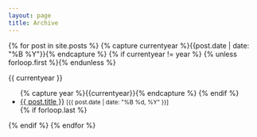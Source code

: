 ```yaml
---
layout: page
title: Archive
---
```


<!-- simple archive without month/year headings
<ul>
  {% for post in site.posts %}
    <li>
      <a href="{{ post.url }}">{{ post.title }}</a> <small>[{{ post.date | date: "%B %d, %Y" }}]</small>
    </li>
  {% endfor %}
</ul-->


<div>
{% for post in site.posts %}
  {% capture currentyear %}{{post.date | date: "%B %Y"}}{% endcapture %}
  {% if currentyear != year %}
    {% unless forloop.first %}</ul>{% endunless %}
    <p>{{ currentyear }}</p>
    <ul>
    {% capture year %}{{currentyear}}{% endcapture %} 
  {% endif %}
    <li>
    	<a href="{{ post.url }}">{{ post.title }}</a> <small>[{{ post.date | date: "%B %d, %Y" }}]</small>
    </li>
    {% if forloop.last %}</ul>{% endif %}
{% endfor %}
</div>

<!--hr />

<*By category:*

<ul>
{% for category in site.categories %}
  <li>{{ category | first }}    
  	<ul>
    {% for posts in category %}
      {% for post in posts %}
        <li><a href="{{ post.url }}">{{ post.title }}</a> <small>[{{ post.date | date: "%B %d, %Y" }}]</small></li>
      {% endfor %}
    {% endfor %}
    </ul>
  </li>
{% endfor %}
</ul-->



